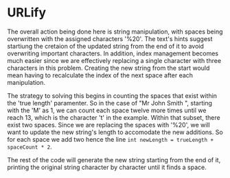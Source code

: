 # URLify
The overall action being done here is string manipulation, with spaces being overwritten with the assigned characters '%20'. The text's hints suggest startiung the cretaion of the updated string from the end of it to avoid overwriting important characters. In addition, index management becomes much easier since we are effectively replacing a single character with three characters in this problem. Creating the new string from the start would mean having to recalculate the index of the next space after each manipulation.

The strategy to solving this begins in counting the spaces that exist within the 'true length' paramenter. So in the case of "Mr John Smith     ", starting with the 'M' as 1, we can count each space twelve more times until we reach 13, which is the character 't' in the example. Within that subset, there exist two spaces. Since we are replacing the spaces with '%20', we will want to update the new string's length to accomodate the new additions. So for each space we add two hence the line `int newLength = trueLength + spaceCount * 2`. 

The rest of the code will generate the new string starting from the end of it, printing the original string character by character until it finds a space.
